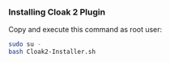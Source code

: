 
### Installing Cloak 2 Plugin
Copy and execute this command as root user:
```bash
sudo su -
bash Cloak2-Installer.sh
```
